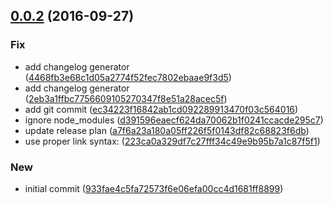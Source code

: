 <a name="0.0.2"></a>
## [0.0.2](https://github.com/fusion-com-au/foundry-release-webhook-notify/compare/933fae4c5fa72573f6e06efa00cc4d1681ff8899...0.0.2) (2016-09-27)


### Fix

* add changelog generator ([4468fb3e68c1d05a2774f52fec7802ebaae9f3d5](https://github.com/fusion-com-au/foundry-release-webhook-notify/commit/4468fb3e68c1d05a2774f52fec7802ebaae9f3d5))
* add changelog generator ([2eb3a1ffbc7756609105270347f8e51a28acec5f](https://github.com/fusion-com-au/foundry-release-webhook-notify/commit/2eb3a1ffbc7756609105270347f8e51a28acec5f))
* add git commit ([ec34223f16842ab1cd092289913470f03c564016](https://github.com/fusion-com-au/foundry-release-webhook-notify/commit/ec34223f16842ab1cd092289913470f03c564016))
* ignore node_modules ([d391596eaecf624da70062b1f0241ccacde295c7](https://github.com/fusion-com-au/foundry-release-webhook-notify/commit/d391596eaecf624da70062b1f0241ccacde295c7))
* update release plan ([a7f6a23a180a05ff226f5f0143df82c68823f6db](https://github.com/fusion-com-au/foundry-release-webhook-notify/commit/a7f6a23a180a05ff226f5f0143df82c68823f6db))
* use proper link syntax: ([223ca0a329df7c27fff34c49e9b95b7a1c87f5f1](https://github.com/fusion-com-au/foundry-release-webhook-notify/commit/223ca0a329df7c27fff34c49e9b95b7a1c87f5f1))

### New

* initial commit ([933fae4c5fa72573f6e06efa00cc4d1681ff8899](https://github.com/fusion-com-au/foundry-release-webhook-notify/commit/933fae4c5fa72573f6e06efa00cc4d1681ff8899))



